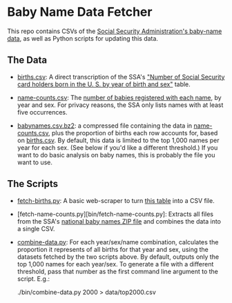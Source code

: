 # Baby Name Data Fetcher

This repo contains CSVs of the [Social Security Administration's baby-name data](http://www.ssa.gov/oact/babynames/limits.html), as well as Python scripts for updating this data.

## The Data

- [births.csv](data/births.csv): A direct transcription of the SSA's ["Number of Social Security card holders born in the U. S. by year of birth and sex"](http://www.ssa.gov/oact/babynames/numberUSbirths.html) table.

- [name-counts.csv](data/name-counts.csv): The [number of babies registered with each name](http://www.ssa.gov/oact/babynames/limits.html), by year and sex. For privacy reasons, the SSA only lists names with at least five occurrences. 

- [babynames.csv.bz2](data/babynames.csv.bz2): a compressed file containing the data in [name-counts.csv](data/name-counts.csv), plus the proportion of births each row accounts for, based on [births.csv](data/births.csv). By default, this data is limited to the top 1,000 names per year for each sex. (See below if you'd like a different threshold.) If you want to do basic analysis on baby names, this is probably the file you want to use.

## The Scripts

- [fetch-births.py](bin/fetch-births.py): A basic web-scraper to turn [this table](http://www.ssa.gov/oact/babynames/numberUSbirths.html) into a CSV file.

- [fetch-name-counts.py][bin/fetch-name-counts.py]: Extracts all files from the SSA's [national baby names ZIP file](http://www.ssa.gov/oact/babynames/limits.html) and combines the data into a single CSV.

- [combine-data.py](bin/combine-data.py): For each year/sex/name combination, calculates the proportion it represents of all births for that year and sex, using the datasets fetched by the two scripts above. By default, outputs only the top 1,000 names for each year/sex. To generate a file with a different threshold, pass that number as the first command line argument to the script. E.g.:

    ./bin/combine-data.py 2000 > data/top2000.csv

